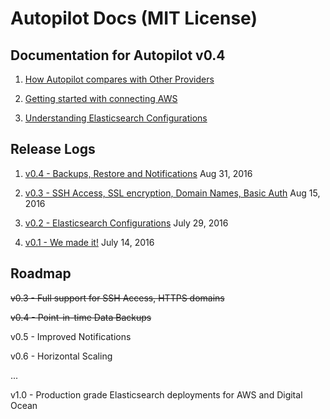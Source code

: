 # Autopilot Docs (MIT License)

## Documentation for Autopilot v0.4

1. [How Autopilot compares with Other Providers](https://github.com/appbaseio/autopilot-docs/blob/master/docs/features/compare.md)

2. [Getting started with connecting AWS](https://github.com/appbaseio/autopilot-docs/blob/master/docs/getting-started/AWS.md)

3. [Understanding Elasticsearch Configurations](https://github.com/appbaseio/autopilot-docs/blob/master/docs/getting-started/Elasticsearch.md)  


## Release Logs

1. [v0.4 - Backups, Restore and Notifications](https://github.com/appbaseio/autopilot-docs/blob/master/docs/changelog/v0.4.md) Aug 31, 2016

1. [v0.3 - SSH Access, SSL encryption, Domain Names, Basic Auth](https://github.com/appbaseio/autopilot-docs/blob/master/docs/changelog/v0.3.md) Aug 15, 2016

1. [v0.2 - Elasticsearch Configurations](https://github.com/appbaseio/autopilot-docs/blob/master/docs/changelog/v0.2.md) July 29, 2016  

2. [v0.1 - We made it!](https://github.com/appbaseio/autopilot-docs/blob/master/docs/changelog/v0.1.md) July 14, 2016  
 

## Roadmap

<s>v0.3 - Full support for SSH Access, HTTPS domains</s>

<s>v0.4 - Point-in-time Data Backups</s>

v0.5 - Improved Notifications

v0.6 - Horizontal Scaling

...

v1.0 - Production grade Elasticsearch deployments for AWS and Digital Ocean
